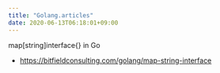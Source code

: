 ```yaml
---
title: "Golang.articles"
date: 2020-06-13T06:18:01+09:00
---
```


map[string]interface{} in Go
 - https://bitfieldconsulting.com/golang/map-string-interface

